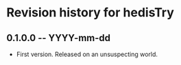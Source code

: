 # Revision history for hedisTry

## 0.1.0.0  -- YYYY-mm-dd

* First version. Released on an unsuspecting world.
